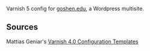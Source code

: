 Varnish 5 config for [goshen.edu](https://www.goshen.edu), a Wordpress multisite.

## Sources
Mattias Geniar's [Varnish 4.0 Configuration Templates](https://github.com/mattiasgeniar/varnish-4.0-configuration-templates)
